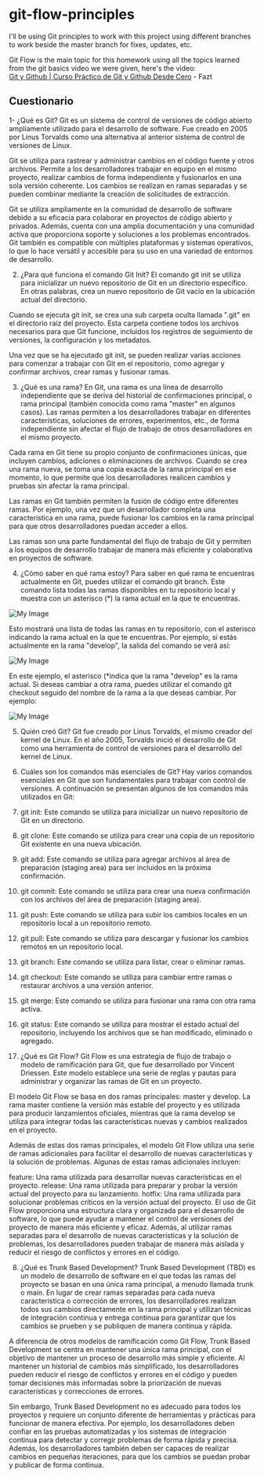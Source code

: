 # git-flow-principles

I'll be using Git principles to work with this project using different branches to work beside the master branch for fixes, updates, etc.

Git Flow is the main topic for this homework using all the topics learned from the git basics video we were given, here's the video:  
[Git y Github | Curso Práctico de Git y Github Desde Cero](https://www.youtube.com/watch?v=HiXLkL42tMU&t=966s&ab_channel=Fazt) - Fazt

## Cuestionario

1- ¿Qué es Git?
  Git es un sistema de control de versiones de código abierto
  ampliamente utilizado para el desarrollo de software. Fue creado en
  2005 por Linus Torvalds como una alternativa al anterior sistema de
  control de versiones de Linux.
  
  Git se utiliza para rastrear y administrar cambios en el código fuente y
  otros archivos. Permite a los desarrolladores trabajar en equipo en el
  mismo proyecto, realizar cambios de forma independiente y fusionarlos
  en una sola versión coherente. Los cambios se realizan en ramas
  separadas y se pueden combinar mediante la creación de solicitudes
  de extracción.
  
  Git se utiliza ampliamente en la comunidad de desarrollo de software
  debido a su eficacia para colaborar en proyectos de código abierto y
  privados. Además, cuenta con una amplia documentación y una
  comunidad activa que proporciona soporte y soluciones a los
  problemas encontrados. Git también es compatible con múltiples
  plataformas y sistemas operativos, lo que lo hace versátil y accesible
  para su uso en una variedad de entornos de desarrollo.
  
2. ¿Para qué funciona el comando Git Init?
  El comando git init se utiliza para inicializar un nuevo repositorio de Git
  en un directorio específico. En otras palabras, crea un nuevo repositorio
  de Git vacío en la ubicación actual del directorio.
  
  Cuando se ejecuta git init, se crea una sub carpeta oculta llamada ".git"
  en el directorio raíz del proyecto. Esta carpeta contiene todos los
  archivos necesarios para que Git funcione, incluidos los registros de
  seguimiento de versiones, la configuración y los metadatos.
  
  Una vez que se ha ejecutado git init, se pueden realizar varias acciones
  para comenzar a trabajar con Git en el repositorio, como agregar y
  confirmar archivos, crear ramas y fusionar ramas.
  
3. ¿Qué es una rama?
  En Git, una rama es una línea de desarrollo independiente que se deriva
  del historial de confirmaciones principal, o rama principal (también
  conocida como rama "master" en algunos casos). Las ramas permiten a
  los desarrolladores trabajar en diferentes características, soluciones de
  errores, experimentos, etc., de forma independiente sin afectar el flujo de
  trabajo de otros desarrolladores en el mismo proyecto.
  
  Cada rama en Git tiene su propio conjunto de confirmaciones únicas,
  que incluyen cambios, adiciones o eliminaciones de archivos. Cuando
  se crea una rama nueva, se toma una copia exacta de la rama principal
  en ese momento, lo que permite que los desarrolladores realicen
  cambios y pruebas sin afectar la rama principal.
  
  Las ramas en Git también permiten la fusión de código entre diferentes
  ramas. Por ejemplo, una vez que un desarrollador completa una
  característica en una rama, puede fusionar los cambios en la rama
  principal para que otros desarrolladores puedan acceder a ellos.
  
  Las ramas son una parte fundamental del flujo de trabajo de Git y
  permiten a los equipos de desarrollo trabajar de manera más eficiente y
  colaborativa en proyectos de software.
  
4. ¿Cómo saber en qué rama estoy?
  Para saber en qué rama te encuentras actualmente en Git, puedes
  utilizar el comando git branch. Este comando lista todas las ramas
  disponibles en tu repositorio local y muestra con un asterisco (*) la rama
  actual en la que te encuentras.
  
  ![My Image](images/gitbranch1.png)
  
  Esto mostrará una lista de todas las ramas en tu repositorio, con el
  asterisco indicando la rama actual en la que te encuentras. Por ejemplo,
  si estás actualmente en la rama "develop", la salida del comando se
  verá así:
  
  ![My Image](images/gitbranch2.png)
  
  En este ejemplo, el asterisco (*indica que la rama "develop" es la rama
  actual. Si deseas cambiar a otra rama, puedes utilizar el comando git
  checkout seguido del nombre de la rama a la que deseas cambiar. Por
  ejemplo:
  
  ![My Image](images/gitbranch3.png)

5. Quién creó Git?
  Git fue creado por Linus Torvalds, el mismo creador del kernel de Linux.
  En el año 2005, Torvalds inició el desarrollo de Git como una herramienta
  de control de versiones para el desarrollo del kernel de Linux.
  
  6. Cuáles son los comandos más esenciales de Git?
  Hay varios comandos esenciales en Git que son fundamentales para
  trabajar con control de versiones. A continuación se presentan algunos
  de los comandos más utilizados en Git:
  
  1. git init: Este comando se utiliza para inicializar un nuevo repositorio
  de Git en un directorio.
  
  2. git clone: Este comando se utiliza para crear una copia de un
  repositorio Git existente en una nueva ubicación.
  
  3. git add: Este comando se utiliza para agregar archivos al área de
  preparación (staging area) para ser incluidos en la próxima
  confirmación.
  
  4. git commit: Este comando se utiliza para crear una nueva
  confirmación con los archivos del área de preparación (staging
  area).
  
  5. git push: Este comando se utiliza para subir los cambios locales en
  un repositorio local a un repositorio remoto.
  
  6. git pull: Este comando se utiliza para descargar y fusionar los
  cambios remotos en un repositorio local.
  
  7. git branch: Este comando se utiliza para listar, crear o eliminar
  ramas.
  
  8. git checkout: Este comando se utiliza para cambiar entre ramas o
  restaurar archivos a una versión anterior.
  
  9. git merge: Este comando se utiliza para fusionar una rama con
  otra rama activa.
  
  10. git status: Este comando se utiliza para mostrar el estado actual
  del repositorio, incluyendo los archivos que se han modificado,
  eliminado o agregado.

7. ¿Qué es Git Flow?
  Git Flow es una estrategia de flujo de trabajo o modelo de ramificación
  para Git, que fue desarrollado por Vincent Driessen. Este modelo
  establece una serie de reglas y pautas para administrar y organizar las
  ramas de Git en un proyecto.

  El modelo Git Flow se basa en dos ramas principales: master y develop.
  La rama master contiene la versión más estable del proyecto y es
  utilizada para producir lanzamientos oficiales, mientras que la rama
  develop se utiliza para integrar todas las características nuevas y
  cambios realizados en el proyecto.

  Además de estas dos ramas principales, el modelo Git Flow utiliza una
  serie de ramas adicionales para facilitar el desarrollo de nuevas
  características y la solución de problemas. Algunas de estas ramas
  adicionales incluyen:

  feature: Una rama utilizada para desarrollar nuevas características en el
  proyecto.
  release: Una rama utilizada para preparar y probar la versión actual del
  proyecto para su lanzamiento.
  hotfix: Una rama utilizada para solucionar problemas críticos en la
  versión actual del proyecto.
  El uso de Git Flow proporciona una estructura clara y organizada para el
  desarrollo de software, lo que puede ayudar a mantener el control de
  versiones del proyecto de manera más eficiente y eficaz.
  Además, al utilizar ramas separadas para el desarrollo de nuevas
  características y la solución de problemas, los desarrolladores pueden
  trabajar de manera más aislada y reducir el riesgo de conflictos y
  errores en el código.
  
8. ¿Qué es Trunk Based Development?
  Trunk Based Development (TBD) es un modelo de desarrollo de software
  en el que todas las ramas del proyecto se basan en una única rama
  principal, a menudo llamada trunk o main. En lugar de crear ramas
  separadas para cada nueva característica o corrección de errores, los
  desarrolladores realizan todos sus cambios directamente en la rama
  principal y utilizan técnicas de integración continua y entrega continua
  para garantizar que los cambios se prueben y se publiquen de manera
  continua y rápida.

  A diferencia de otros modelos de ramificación como Git Flow, Trunk
  Based Development se centra en mantener una única rama principal,
  con el objetivo de mantener un proceso de desarrollo más simple y
  eficiente. Al mantener un historial de cambios más simplificado, los
  desarrolladores pueden reducir el riesgo de conflictos y errores en el
  código y pueden tomar decisiones más informadas sobre la priorización
  de nuevas características y correcciones de errores.

  Sin embargo, Trunk Based Development no es adecuado para todos los
  proyectos y requiere un conjunto diferente de herramientas y prácticas
  para funcionar de manera efectiva. Por ejemplo, los desarrolladores
  deben confiar en las pruebas automatizadas y los sistemas de
  integración continua para detectar y corregir problemas de forma
  rápida y precisa. Además, los desarrolladores también deben ser
  capaces de realizar cambios en pequeñas iteraciones, para que los
  cambios se puedan probar y publicar de forma continua.
